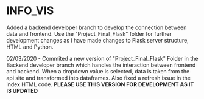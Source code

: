 # INFO_VIS

Added a backend developer branch to develop the connection between data and frontend. Use the "Project_Final_Flask" folder for further development changes as i have made changes to Flask server structure, HTML and Python.


02/03/2020 -  Commited a new version of "Project_Final_Flask" Folder in the Backend developer branch which handles the interaction between frontend and backend. When a dropdown value is selected, data is taken from the api site and transformed into dataframes. Also fixed a refresh issue in the  index HTML code. **PLEASE USE THIS VERSION FOR DEVELOPMENT AS IT IS UPDATED** 
